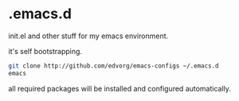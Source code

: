 .emacs.d
=============

init.el and other stuff for my emacs environment.

it's self bootstrapping.

```bash
git clone http://github.com/edvorg/emacs-configs ~/.emacs.d
emacs
```

all required packages will be installed and configured automatically.
